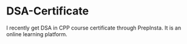 # DSA-Certificate
I recently get DSA in CPP course certificate through PrepInsta. It is an online learning platform.
